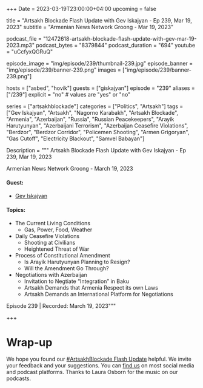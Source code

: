+++
Date = 2023-03-19T23:00:00+04:00
upcoming = false

title = "Artsakh Blockade Flash Update with Gev Iskajyan - Ep 239, Mar 19, 2023"
subtitle = "Armenian News Network Groong - Mar 19, 2023"

podcast_file = "12472618-artsakh-blockade-flash-update-with-gev-mar-19-2023.mp3"
podcast_bytes = "8379844"
podcast_duration = "694"
youtube = "uCcfyxQGRuQ"

episode_image = "img/episode/239/thumbnail-239.jpg"
episode_banner = "img/episode/239/banner-239.png"
images = ["img/episode/239/banner-239.png"]

hosts = ["asbed", "hovik"]
guests = ["giskajyan"]
episode = "239"
aliases = ["/239"]
explicit = "no" # values are "yes" or "no"


series = ["artsakhblockade"]
categories = ["Politics", "Artsakh"]
tags = ["Gev Iskajyan", "Artsakh", "Nagorno Karabakh", "Artsakh Blockade", "Armenia", "Azerbaijan", "Russia", "Russian Peacekeepers", "Arayik Harutyunyan", "Azerbaijani Terrorism", "Azerbaijan Ceasefire Violations", "Berdzor", "Berdzor Corridor", "Policemen Shooting", "Armen Grigoryan", "Gas Cutoff", "Electricity Blackout", "Samvel Babayan"]

Description = """
Artsakh Blockade Flash Update with Gev Iskajyan - Ep 239, Mar 19, 2023

Armenian News Network Groong - March 19, 2023

#### Guest: 
* [Gev Iskajyan](/guest/giskajyan)

#### Topics:
* The Current Living Conditions
    * Gas, Power, Food, Weather
* Daily Ceasefire Violations
    * Shooting at Civilians
    * Heightened Threat of War
* Process of Constitutional Amendment
    * Is Arayik Harutyunyan Planning to Resign?
    * Will the Amendment Go Through?
* Negotiations with Azerbaijan
    * Invitation to Negtiate “Integration” in Baku
    * Artsakh Demands that Armenia Respect its own Laws
    * Artsakh Demands an International Platform for Negotiations

Episode 239 | Recorded: March 19, 2023"""

+++

# Wrap-up

We hope you found our [#ArtsakhBlockade Flash Update](https://podcasts.groong.org/) helpful. We invite your feedback and your suggestions. You can [find us](https://linktr.ee/groong) on most social media and podcast platforms. Thanks to Laura Osborn for the music on our podcasts.
